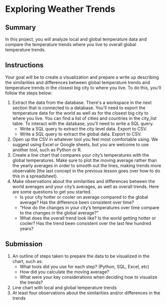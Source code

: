# Exploring Weather Trends 
## Summary
In this project, you will analyze local and global temperature data and compare the temperature trends where you live to overall global temperature trends.

## Instructions
Your goal will be to create a visualization and prepare a write up describing the similarities and differences between global temperature trends and temperature trends in the closest big city to where you live. To do this, you’ll follow the steps below:
1. Extract the data from the database. There's a workspace in the next section that is connected to a database. You’ll need to export the temperature data for the world as well as for the closest big city to where you live. You can find a list of cities and countries in the city_list table. To interact with the database, you'll need to write a SQL query.
    * Write a SQL query to extract the city level data. Export to CSV. 
    * Write a SQL query to extract the global data. Export to CSV.
2. Open up the CSV in whatever tool you feel most comfortable using. We suggest using Excel or Google sheets, but you are welcome to use another tool, such as Python or R.
3. Create a line chart that compares your city’s temperatures with the global temperatures. Make sure to plot the moving average rather than the yearly averages in order to smooth out the lines, making trends more observable (the last concept in the previous lesson goes over how to do this in a spreadsheet).
4. Make observations about the similarities and differences between the world averages and your city’s averages, as well as overall trends. Here are some questions to get you started.
   * Is your city hotter or cooler on average compared to the global average? Has the difference been consistent over time?
   * “How do the changes in your city’s temperatures over time compare to the changes in the global average?”
   * What does the overall trend look like? Is the world getting hotter or cooler? Has the trend been consistent over the last few hundred years?

## Submission
1. An outline of steps taken to prepare the data to be visualized in the chart, such as:
    * What tools did you use for each step? (Python, SQL, Excel, etc)
    * How did you calculate the moving average? 
    * What were your key considerations when deciding how to visualize the trends?
2. Line chart with local and global temperature trends
3. At least four observations about the similarities and/or differences in the trends